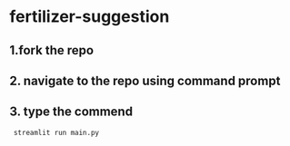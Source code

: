 # fertilizer-suggestion
## 1.fork the repo 
## 2. navigate to the repo using command prompt
## 3. type the commend 
     streamlit run main.py
